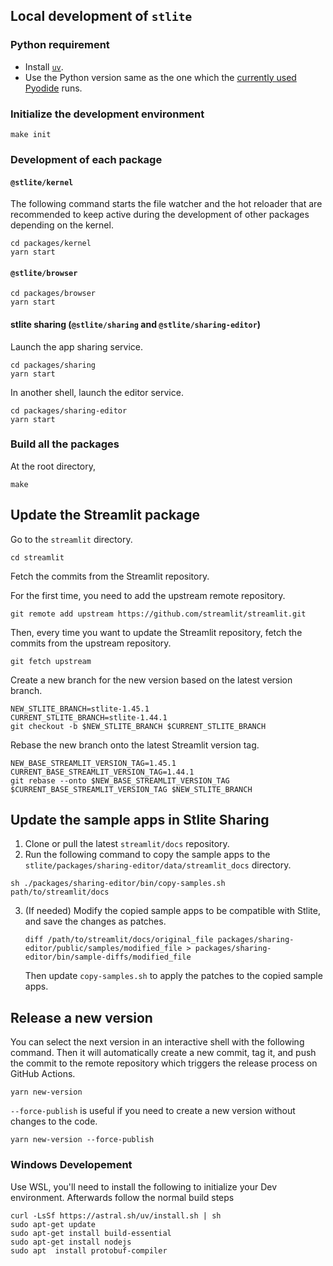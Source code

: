 ## Local development of `stlite`

### Python requirement

- Install [`uv`](https://docs.astral.sh/uv/).
- Use the Python version same as the one which the [currently used Pyodide](./packages/kernel/src/worker.ts) runs.

### Initialize the development environment

```
make init
```

### Development of each package

#### `@stlite/kernel`

The following command starts the file watcher and the hot reloader that are recommended to keep active during the development of other packages depending on the kernel.

```shell
cd packages/kernel
yarn start
```

#### `@stlite/browser`

```shell
cd packages/browser
yarn start
```

#### stlite sharing (`@stlite/sharing` and `@stlite/sharing-editor`)

Launch the app sharing service.

```shell
cd packages/sharing
yarn start
```

In another shell, launch the editor service.

```shell
cd packages/sharing-editor
yarn start
```

### Build all the packages

At the root directory,

```shell
make
```

## Update the Streamlit package

Go to the `streamlit` directory.

```shell
cd streamlit
```

Fetch the commits from the Streamlit repository.

For the first time, you need to add the upstream remote repository.

```shell
git remote add upstream https://github.com/streamlit/streamlit.git
```

Then, every time you want to update the Streamlit repository, fetch the commits from the upstream repository.

```shell
git fetch upstream
```

Create a new branch for the new version based on the latest version branch.

```shell
NEW_STLITE_BRANCH=stlite-1.45.1
CURRENT_STLITE_BRANCH=stlite-1.44.1
git checkout -b $NEW_STLITE_BRANCH $CURRENT_STLITE_BRANCH
```

Rebase the new branch onto the latest Streamlit version tag.

```shell
NEW_BASE_STREAMLIT_VERSION_TAG=1.45.1
CURRENT_BASE_STREAMLIT_VERSION_TAG=1.44.1
git rebase --onto $NEW_BASE_STREAMLIT_VERSION_TAG $CURRENT_BASE_STREAMLIT_VERSION_TAG $NEW_STLITE_BRANCH
```

## Update the sample apps in Stlite Sharing

1. Clone or pull the latest `streamlit/docs` repository.
2. Run the following command to copy the sample apps to the `stlite/packages/sharing-editor/data/streamlit_docs` directory.

```
sh ./packages/sharing-editor/bin/copy-samples.sh path/to/streamlit/docs
```

3. (If needed) Modify the copied sample apps to be compatible with Stlite, and save the changes as patches.
   ```
   diff /path/to/streamlit/docs/original_file packages/sharing-editor/public/samples/modified_file > packages/sharing-editor/bin/sample-diffs/modified_file
   ```
   Then update `copy-samples.sh` to apply the patches to the copied sample apps.

## Release a new version

You can select the next version in an interactive shell with the following command. Then it will automatically create a new commit, tag it, and push the commit to the remote repository which triggers the release process on GitHub Actions.

```shell
yarn new-version
```

`--force-publish` is useful if you need to create a new version without changes to the code.

```shell
yarn new-version --force-publish
```

### Windows Developement
Use WSL, you'll need to install the following to initialize your Dev environment. Afterwards follow the normal build steps
```shell
curl -LsSf https://astral.sh/uv/install.sh | sh
sudo apt-get update
sudo apt-get install build-essential
sudo apt-get install nodejs
sudo apt  install protobuf-compiler
```
